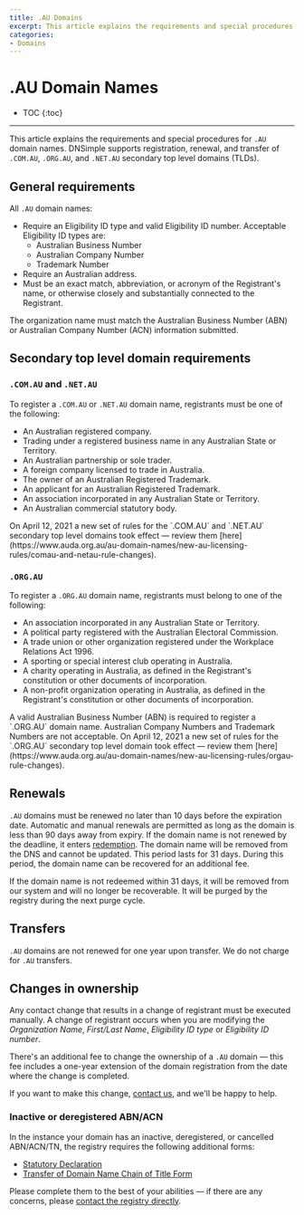 ```yaml
---
title: .AU Domains
excerpt: This article explains the requirements and special procedures for .AU domain names.
categories:
- Domains
---
```


# .AU Domain Names

* TOC
{:toc}

---

This article explains the requirements and special procedures for `.AU` domain names. DNSimple supports registration, renewal, and transfer of `.COM.AU`, `.ORG.AU`, and `.NET.AU` secondary top level domains (TLDs).

## General requirements

All `.AU` domain names:

-  Require an Eligibility ID type and valid Eligibility ID number. Acceptable Eligibility ID types are:
    - Australian Business Number
    - Australian Company Number
    - Trademark Number
- Require an Australian address.
- Must be an exact match, abbreviation, or acronym of the Registrant's name, or otherwise closely and substantially connected to the Registrant.

<warning>
The organization name must match the Australian Business Number (ABN) or Australian Company Number (ACN) information submitted.
</warning>

## Secondary top level domain requirements

### `.COM.AU` and `.NET.AU`

To register a `.COM.AU` or `.NET.AU` domain name, registrants must be one of the following:

- An Australian registered company.
- Trading under a registered business name in any Australian State or Territory.
- An Australian partnership or sole trader.
- A foreign company licensed to trade in Australia.
- The owner of an Australian Registered Trademark.
- An applicant for an Australian Registered Trademark.
- An association incorporated in any Australian State or Territory.
- An Australian commercial statutory body.

<info>
On April 12, 2021 a new set of rules for the `.COM.AU` and `.NET.AU` secondary top level domains took effect — review them [here](https://www.auda.org.au/au-domain-names/new-au-licensing-rules/comau-and-netau-rule-changes).
</info>

### `.ORG.AU`

To register a `.ORG.AU` domain name, registrants must belong to one of the following:

- An association incorporated in any Australian State or Territory.
- A political party registered with the Australian Electoral Commission.
- A trade union or other organization registered under the Workplace Relations Act 1996.
- A sporting or special interest club operating in Australia.
- A charity operating in Australia, as defined in the Registrant's constitution or other documents of incorporation.
- A non-profit organization operating in Australia, as defined in the Registrant's constitution or other documents of incorporation.

<warning>
A valid Australian Business Number (ABN) is required to register a `.ORG.AU` domain name. Australian Company Numbers and Trademark Numbers are not acceptable.
</warning>

<info>
On April 12, 2021 a new set of rules for the `.ORG.AU` secondary top level domain took effect — review them [here](https://www.auda.org.au/au-domain-names/new-au-licensing-rules/orgau-rule-changes).
</info>

## Renewals

`.AU` domains must be renewed no later than 10 days before the expiration date. Automatic and manual renewals are permitted as long as the domain is less than 90 days away from expiry. If the domain name is not renewed by the deadline, it enters [redemption](/articles/what-happens-when-domain-expires/#redemption-period). The domain name will be removed from the DNS and cannot be updated. This period lasts for 31 days. During this period, the domain name can be recovered for an additional fee.

If the domain name is not redeemed within 31 days, it will be removed from our system and will no longer be recoverable. It will be purged by the registry during the next purge cycle.

## Transfers

`.AU` domains are not renewed for one year upon transfer. We do not charge for `.AU` transfers.

## Changes in ownership

Any contact change that results in a change of registrant must be executed manually. A change of registrant occurs when you are modifying the *Organization Name*, *First/Last Name*, *Eligibility ID type* or *Eligibility ID number*.

There's an additional fee to change the ownership of a `.AU` domain — this fee includes a one-year extension of the domain registration from the date where the change is completed.

If you want to make this change, [contact us](https://dnsimple.com/contact), and we'll be happy to help.

### Inactive or deregistered ABN/ACN

In the instance your domain has an inactive, deregistered, or cancelled ABN/ACN/TN, the registry requires the following additional forms:

- [Statutory Declaration](/files/victoria-stat-dec-template.doc)
- [Transfer of Domain Name Chain of Title Form](/files/transfer-of-domain-name-chain-of-title.docx)

Please complete them to the best of your abilities — if there are any concerns, please [contact the registry directly](https://www.auda.org.au/au-domain-names/general-enquiry-form).
